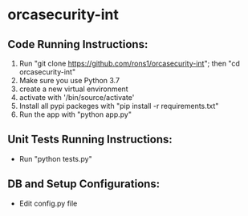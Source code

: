 # orcasecurity-int
## Code Running Instructions:
1. Run "git clone https://github.com/rons1/orcasecurity-int"; then "cd orcasecurity-int"
2. Make sure you use Python 3.7
3. create a new virtual environment
4. activate with '/bin/source/activate'
5. Install all pypi packeges with "pip install -r requirements.txt"
6. Run the app with "python app.py"

## Unit Tests Running Instructions:
- Run "python tests.py"

## DB and Setup Configurations:
- Edit config.py file
